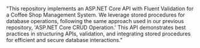 "This repository implements an ASP.NET Core API with Fluent Validation for a Coffee Shop Management System. We leverage stored procedures for database operations, following the same approach used in our previous repository, 'ASP.NET Core CRUD Operation.' This API demonstrates best practices in structuring APIs, validation, and integrating stored procedures for efficient and secure database interactions."
